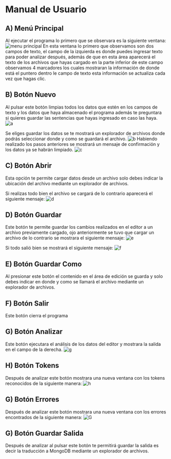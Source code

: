 # Manual de Usuario

## A) Menú Principal
Al ejecutar el programa lo primero que se observara es la siguiente ventana:
![menu principal](https://drive.google.com/file/d/1WouiaevISBf8HYykd4K2Zi5l8beOTMHx/view)
En esta ventana lo primero que observamos son dos campos de texto, el campo de la izquierda es donde puedes ingresar texto para poder analizar después, además de que en esta área aparecerá el texto de los archivos que hayas cargado en la parte inferior de este campo observamos 4 marcadores los cuales mostraran la información de donde está el puntero dentro le campo de texto esta información se actualiza cada vez que hagas clic.

## B) Botón Nuevo
Al pulsar este botón limpias todos los datos que estén en los campos de texto y los datos que haya almacenado el programa además te preguntara si quieres guardar las sentencias que hayas ingresado en caso las haya.
![a](https://lh3.googleusercontent.com/pw/AJFCJaVgHbyJ-O_v-MUYLS3bEL5Jyg4tCYOPSAnS15UHKpGcb7-HrgzT50ZkxqPgddcmdEye4kAqltzCIL5fWNFL8TwYkpXHZIVyl0HlCBtEV7Fw05shRb0LiOVn_2TlfHi-2DL4Zi9YmGNIspVgl6L5NUIRzYY_bZuWdFSJNxP1gM2RE6Bso4OJ6Lpmtx_9GqRWHzXpOQnJTX9WlI9WMAVYvKFltXsu8z-ydSA5dWOq3FNWJ1JVQdZBgLiA6zcmugEnsQUhmcTfI85nfGaY8u9Khcmflr7rdsOGAb4MjYsMuiC7tXlhC1ojXFEdydMsBsUuz_WOaL31QzRSlR9r2uduWW2i7e7Xoraa7R2J4haQGoN8sllRsYHZu3lRe5Hp0jxFzGQn3T4JFtVfhVBpb3e5bGIRtDKdG50MjVL5FI2pq9NFTugf4bzpHTkkHxXoU7zYKSd-aom_MlSi404rGWs0s5QITVNH9I_ZCEh5fL1if0utREy7m4puwAnBWxoDlMwNQ1I3ZkYNLzvxt9G2QvTLACkjDiD5QCWTxwq1Z8jQDuwYLlDHlOfLZNobC7BJzTYhTwzY0WzC2jB7iuFcjkwNF_a9M3wNZ11J7YG6K2JJjCV8KLo4RYuyMEyHJAEygIImj2uFIltzY4GPBjiiqyI5OFBxMX6Dkzch-c2phLj66egIJUOP9r83xTJauIzQ2VC-OdsiTnaD1Zp41IIDMa4KrEl-DZ7NewBcPhbHxyRy-7AWHbhdV99SPUVACufYeK3zIAEbaklHWZXmEa53z01QOzoR2PKaNIjGFno7PX5me-obxEYp04xk-hYsgyX2Wfzoj_auq5QwntdLu-Xp1Bv1ipgA-O5cF9HkfV5W6boa3CWLhoxkaFB7lnpRczmI157ccj7xKrcgiltYM3XeBKy3rN5TWF10BoV4VfSD8m2uPcd9GpEXFuNlNwDid4qsZL6V1-35SDtykRVlIogX8e_O6st4dQ47FxAbOZ71pnKRze9N3zkssp0dhWGxjDIfukEKLWNBnZ7ofNF3kJLe6bdAxOKMzDDCg1MUIHtxXDA=w1771-h938-s-no?authuser=1)

Se eliges guardar los datos se te mostrará un explorador de archivos donde podrás seleccionar donde y como se guardará el archivo.
![b](https://lh3.googleusercontent.com/pw/AJFCJaWZrK4PKyV6Xyzu1Kmo-jW1wEBPDLRTcvtam9LVgpg37AZM6WnH8jx1s7MZLTbKh2MKs01cWGiMpHPYHA9WmfpkkTVavkgJNA76yLNU04qOCnEDAfrOiO7QjVe8ueePRCjH0EAhNL36ZFGJQWAkNvELlK8_G9gPA4UwPRSHvoN3RXonlcjb7L4iDuoYPMRzj1sTJffX_Hn4RevPkERh6mFrxBCpgm2vW6Pnbb7Dp5BGon8zEa0VyKlfxOeeNJE1XxwifyEp1JOyK0AVE-DZkMRFNflr55FhB4lcsZk0W1vVtgiBFU8eyVw1VHRiw5HM--S36op_Nnnws98S19jwQRKyTfVFTn1JtXV2RsYOnNPVijU0VnXqvjFOfic6FCnTiGqRE7ePYKS4KUYaSxFF1VWS9EGb3giqrDEQ-CVaI-_Pmshck1jbxP8IVEbdMCYZf1WkfbiayZLd-qaQYcOJU3YCoRVHlRzrPqs_-WREht4UZmiduMFywbPcLZXGsxqoY-xxzOREHCkthWD1mOIyEKIel7q2eeX5r0kdhCs6wVQA334X8zVfXuwbsBtMUUyYQuZ67UPT4Dyw3VCFn8jucd4Jj3ePXLafY7vSqjhXxEOvHdhyWNaoj8B4kzdobJZxKLD2XYHIWRvNtSu_IrOVtHpjcm1Z_iFLUBIRJQgStwYahOrqlI_sHM1Ri7DqKN-sEjnLG6p0Oz7O1U2DdPFOje9m_Jc-Bt1sifKRKYOABjqqwz00diky5KSEV5LnIPK1iCEWyKOsxDbpeTb_sidmUE5aUl2bGlHTW4QR7-S4pA4mRXXsb1kntCXToWevmIqiFJrVxu8rqjAqdOx9vQfvsDLTugHnY9iyCNeerNxiGttqaHLtdjshODkWcrP3f648lZ-dTtaPRBKfv4d8XXdIGOcFNhg8cji7kF-qgKPis9kZoA8VYQkIWWWy1UnegK3vZVtealxAWULWGxu05qsdWXubp1_LBKcoNg5D9obPYPej470JvMVhplPyX1_FYqe4lyETcWMg5tDMG6_yTvBILQBRZXDQQAchM0h2oZg=w943-h591-s-no?authuser=1)
Habiendo realizado los pasos anteriores se mostrará un mensaje de confirmación y los datos ya se habrán limpiado.
![c](https://lh3.googleusercontent.com/pw/AJFCJaU4jG6ld46hnlYpQaCT4Wj1Yw9Q_3Jn2IzpDKloqvsfcQjuuAc89JphTI_pWey9HOtV6yo_K4TKPtopjy7p-RvZstBiCpMjASJb4sld6yNeFNtGQVM805KoU4nwXYafG4Jo8tcYCNcQUdAfUtu8fEm62LGXSSZcrRrj8bx6Rj4nJ0Oi9MkJaa7KVAqa7XpsWC1WTgeGcaJcwufCRI5pfADOJfQd0NQAEX3YfhPX__-yvz3laD3HY6EckqD_X-kR5JY9Fwmyf7JC1ahy9rBJ9sZbaKZDoDrX9qw6zSMEJgapb7ikNDk3am24swoROAFPeQBHiF586haqR5mIe67c36hbEzL_HUf6uQFGUjBDcCTgnlU4fyxhcko_2Y3uxqbfmrL8bbtsVQyOLalVS6XlCyKhnstn-2lWEXrcHi5L2uFgNLXyf8KmmQVVWtqzJdaujOvEwoca-dp6kKnrnRyD-fAYN-uOWpnMEr9F6Vf59x-3R6vln7Xll3jTTAV83luxmsj8pP1L5Y4Js7Tsi-4Jg1nt0i-jOLUJjWpM4UT50N4KhCZMAa1Z_-N-at9e3qti8vLmlqedfD4fChaQj9qA--yG_B611gBsdK4DenyPdPwtHfJyOQflGsL3VD5g4qZpJQ-T4NIZ7M2Q6kJPKW6079Nw2N6xHam4jSEyE5K5OQL1d4i8pcvAomFNAPqzgS01qC-pqbDJgamesSleZ3ffc7LE1ewzQOFyje0D7k6IRuma-Fa5BGmZU9j8zm0eQjIaV9IQL_xZQdduCPlA7oGGyCvyg6ahDKBKJ5cXZ4xDc8W9Pum1XshO9ZKWYh8PcpLfFWFA4Dzt47FT0tzTwJgoLkky6UMV51pBNSI3wy8qwtH-WJOOT2HFl3TnMNynzbiJLUDhhzi0sKK_FbBkp8-Q-3XozloE-fZdbpqhaqCogzvENoeRI2AHET21NEoMhXbgG024_NULT-sNyCj4bzvDAKMCleAHeyAcLMp2MeXLGFmJkwig1RWhd_jLV3GAgYMbPZgkL-YbW_TMxbQnHisyVzpA4L2fSPhBx9iKJ3Y=w838-h541-s-no?authuser=1)

## C) Botón Abrir
Esta opción te permite cargar datos desde un archivo solo debes indicar la ubicación del archivo mediante un explorador de archivos.

Si realizas todo bien el archivo se cargará de lo contrario aparecerá el siguiente mensaje:
![d](https://lh3.googleusercontent.com/pw/AJFCJaVqXJxFA4Lw974MrG-Ua8I6qSltFBz6aaDLNWsTB0rcbI1PoHUjKf_vA8mWf4Ynfgur3KBaV7C__lAS1hGsxt2WlTYL6xcucTCd9lUI4tjBSwbT-waE5-pduXiYWoKJqK3ONzvdySZbfXmn2PWDB61pWKevB5FMBuGSLwwtPCmJQCddkuizqSELtjvApCY7sUPU0_uJe3Ij_a8k7uhu9F2upoTpSZ3LXQKmItTxe4jzps6z8oBevgU2kSRa7nr8FGeMIChUG0pYQmsJkViIy5iBrDRJU5SkuIaQreKpLbud3gbpX4mIZS9DVB4Q2btXaaxExhpqtAuHWP-5ptON-dGJAo7pUDujIfWWoU50MZYli-c-S3uhv6H9jN5cIoJuF0Yk0GMRN0FhEctjcyxG9aJ-oNLxjlJKIri-aa7H9Rise9IXa-Olk1d7-ja-lWoaK1F1WjUSo88-RIN8uawHdl3uWsdaK90-dapirQOnQgmzJECASnWVZAqPpO4BVL_W9khvnu54OikjL7HJhE9b-kQkOn8LDEmfB3FudAhoU7sqjVlQgpN9j56Alt63lU0vZkU6iwenFIZ0lq_lO7SULqNfZ_Qr3D6f8VCBhf3-8_GKkYdQqAasrD13Vw7_oyTu4PjfWE7jZyc6eMtkVyJ9rUQ4g2NQZ4HOE0hZlU3zXSnv5MZC1WJTOorxqGrvvOyi7Asg6YCvGEWhEc6fpiZFRSoqpGUqGUhGbpY0lX5N9CBHJMM90YyB0_u2brlN2jGblbp58Cy5UYvBh8Ai7LYP8Qr7cFyhSeK4rBRiwGH30Td3b7C5z2hvw43bhq5vjlxdUfUtDxvEOF79Bz9Vf5JtLZ3l-HC8LhwJedtLFLN9y2MD8hg-R0NQedHLsGs48m8c7_UU0ehuI3RF-L9bhFD3hYNKffiKPzZMcHlAUxn6fIpIUm1A7VwYvyblxwbtqCGo9ZKL4yd21yMmMDYMGG1dneuV9lu-zDLQWCJ6Tg-lRBJGWeBazUqcLmNkZOruzM2KH7ollN-mH-zs_I5oLOb_5sZp-rplSJw9_CbiGnA=w302-h217-s-no?authuser=1)

## D) Botón Guardar
Este botón te permite guardar los cambios realizados en el editor a un archivo previamente cargado, ojo anteriormente se tuvo que cargar un archivo de lo contrario se mostrara el siguiente mensaje: 
![e](https://lh3.googleusercontent.com/pw/AJFCJaXHLgLARIjl6HtFs3DKp0qqyiyChZEz-Y60lii8Lt84YP06TIQFNucIoHAWHyJiPLcEgD4rfiRHfmZ4eStDiP3tYj_yWic676AAqmHSd4vdCU-PG98R5oFr2BBImB9-PRsUXpICz6T26zG4v5Z7VEM5YUqlB--6rQlv371ohzefWIYO-csVGaFrsew17_n47a0GmlU6Eex-uYKL4ins3mi8TlvFW61PJLo7XRzkdQ4HHGjNnfh1XKTwlfd8ocKl8Zc-sqLWy4mOvxcQ1JjUx7L5tT7RxaNyWxfBSJmaw7-dButndBoHm5XxWTo9cbzTkNDdG3rESpHHGj5WkvcuQ5bjVAEGGZdq6O4YnhuVWcwBC0i0tVXk4OsqfTosNI0LSqI4YxtUanfi-5jXkzRdwztMSSEaSUMhLknZQBMNOnuqr5tqxt2QySPESnSS7OxnmEund24ER64JdQr9-2MOJdYsPRNusveGMwBm1Y56oVnTL1CTy68VXwjMhCg1L7GHTSQBI5giD6zQ8vLS3kfsJEeOwsvaU1r9KqCgUCE5sx8blbOd5QJtWGkjtRr2SXUe3RzbQMHuP9NsY35CJm-mlSn6iGpFcl8xRbDQE1Yg757Pn4m_sXSACxnwlRLUOh7LFW-sY9BbbOZjgnh-2XnpaF6CiKoc9pKNY24Pa_YPhy7lLdth_S7OI-HnV5sqvZe9YR9CcFJvnhWp7MzoPTzuXI3EHJ0vyVsvg0oO0Xw46mez8s6Yl_cvvdO9xim4ig1KqV26b4vvDlmJRYOqRr3YhX1N57DnB0EQZgJKmZccXAJvseugRml0-Er562Dw5gVjNTuuAk-iAeEQxjCIWNRvywxtWYnAhcRAQ_hW6mYYIFkO66z_C2nDEsLyfvZqlqHGlmv6con64CTudODE9MAC3-f83QKWVNfTbjT2s_vFS8jeeQAjqpMybu5WPSvxXlcwz_C66_jbBupldslKL2p_1-rU7XNgWkh4ags4S4q7DnXbCdFQIVPfFypwB99MIuD-U7Dn-4UY9GA95aJhYiDIuuEjKVj8PxYGlmz8r4s=w355-h212-s-no?authuser=1)

Si todo salió bien se mostrará el siguiente mensaje:
![f](https://lh3.googleusercontent.com/pw/AJFCJaVMiSYicmmOm8euOTGKGJbZMWbK8ZfX0ACuNCZOjDO3YCVNxUdsXIJ0LubRa6ysd1AOyCQlBkA3zyFz1sItJbDqmyDnPcuv7AwLimG1Pq35nGs_4lKXRAs8N-kBkeZ6rgFQwaO5oi143tFKEbNjCrCaENDoeW1ZKulu9fXr4u8RlK3XqpvBcyFjFTBw5NhDoalCZRuqtdb9KCIWbN5Duvom6vHIysXGwA-sNc1RivZ9HIbXUNLnvQxjej-4ADJZ2OpbTedCxr8578zjzHRv9jUUZiiDObUgj6tRg-mTsdh5kyF6U2EUdF93MiaGSSwT_ocXYW_4bt9SAw6WEazDXjRfLvqT7qj-SOf3Wz8T0Jb7gTlV1T4iMrj810zgvkqEDoy-u7dIqmltc87oNbEVTAQiZJBGyp_mmDOvGScwMekLy1RXZF_p0sgrVvv1zXdb8GmSqIfTIPmVt2Dc16OzCJ-nwlEuXvdFhgsfKsCHZJVIdY2YYn_pVq1FW36OBPel4YGwwSTPdb3xzOdyLO0hnDeYdEjUdqD188KZoXsSoNyO7k4hln7Ggks30J3xCt7zOOjVtjRUfngdIh-27ddcRt09Xsamker_ElCQ2AP-IZ-Lpmk8zb4OTJ3mJTjMZMbSP_ch-XMVbM7D74TzTVZX0_DC-vY_7X8KRLLbzBb-Xbjfmpblon0ZWT5rXpob4WyV7YwFl3KsOGw4ahtOLUmuG-h1njEoSSoIDVzgG_VQOcymfwEA2wl8zrSy2DhAU7gfT3YQz_YH_HNy5MYxQ1omya_WPlW0pdpifTAAeqJXJPaHOSLLxWVsqfyvcWKoEfH5q-N7NEdPkxtIUMoIwooOXJPfaHhFbzmuX8No_wt3U2_bLEcB8P_OuJrbgc0zBPEbcGKG-ceFeN9VXyOsxRWi3F3HdsVgEvpIyOUTRBX_801Pat2f7sgPa1z56YbxX1lGNo-NWsNmKO2zjx6TS378VHn9-30DiXdimFfOhdOqhX5T14Nba7SX3PPZEF-tv6TI40ueCc5V3JoC6XNXdN6Hg8ZFelNooqkoCjLxFIY=w323-h201-s-no?authuser=1)

## E) Botón Guardar Como
Al presionar este botón el contenido en el área de edición se guarda y solo debes indicar en donde y como se llamará el archivo mediante un explorador de archivos.

## F) Botón Salir
Este botón cierra el programa

## G) Botón Analizar
Este botón ejecutara el análisis de los datos del editor y mostrara la salida en el campo de la derecha.
![g](https://lh3.googleusercontent.com/pw/AJFCJaXFuswDihwPXCGvLS6pg4du_aqwO4Ml4D18aT-lQ6qNKs2x3pCorj46uRunTzVjlX0S5gh2w4nLpDfXp87GAzLI_k43VoMve2PuKJG7zVD6jlyEouWOm34_Zk0WeT1lzARk_twJezC71Zci-3wwzVsPehqMLC4bMIcS0FeE-cE-l9orvbPDRB-3if2Di0_qu47516yVY_77W4D5GQ-rNNTyqACRbrx8VaOuHq7JfW_c5pRIA_T5bQrnRMLjdnF_BbzSV5V4OXBj7EeSva2ZUXbt4YomZlNBJqQMGPz-_x3rmWSxskCGvqzPAoIkW5Q_aSGAyst8fG2_zeNmYRYDb5lT9I-tcA4fPyfaq-DbAPtlM6idlZwGbwoRU4i1WlTfayxNaQ6xDFGREw671trBzzxRMWVBqnm6UIrtp9szMv9VJ1Z7NaZq2gIVIUYj2QzXhAPL2yytCKISU5URSP-PHtGgEj68hb7sbJavqhTOdG3UfLpAWqKaKbdcN3md1iQGrr6O7pvWdnD8QiZhGsfLHYr2j0bwgB4udTJI4T58k1hIQr9Y2-Pd2S9sFyayAbsFCxuvV4BJozL4jbmpAuCZeKLnOvCGd1XmpOFKGPyCivB0JjHQiIeclnRCa6IE3SN6CZX-6VwJZPuapRkNZwTYaiuU-jOQ_PmM05MIY3i7sYrpTLMeKwZAvmdtNe3CMP4GAX4KLNxoAaS0WDS4VpF7_rwsgBs8LsjZyGqnjOkE3a-ws3VQx8aSv6XLm3DnEsFeXqGT9sMLgQ-O5k6HkbivFpZyM_wQPzqdpUO_5TzwdLwBUqA1V6PAXCTv5FuU6pH4nnLq-Ci5ej66IqNSWDM9Sm14hCd1Yq1Wc_0u2wxBtHOPXvVfDagTHgMjbRh9M8FbSTKuY1aRovO37Q2FkcVb1QNEWBAgmh7IggP4te-HYsrW1FoakZ7CBc2KIrl_DaqZeszXT_2guMx4Cf6Dqepl534XFiySi8m7hR5YlOQ5-I9n8-arURPfl7xvlovkK0eRZx99sdK9skOnoibDKoumVOnyOkgoezp4yKGC_Fw=w467-h249-no?authuser=1)

## H) Botón Tokens
Después de analizar este botón mostrara una nueva ventana con los tokens reconocidos de la siguiente manera:
![h](https://lh3.googleusercontent.com/pw/AJFCJaVIdQ3qtJ6AAEIFWtc6skXebhcUGtdnFK1BQ1Cy2HL_32PzpYUD_JokKAe_5rzWUmc-9Dj7hcksoKYmPGVjpaJFABc_gKqZHnTc_6uDOX5uwYTr6oPiUR7rmmfLe_RanOfx2LgyfMUsxvovxlIBjbsp-GgSs1yzH2nz54RxAWl0-XXRIRizRBPUm76nEGw0JeqkyfoobEBkE8dnH4shsWuLe4OgNqJ5BEJK1_TfzkDdmMa5rSs1VjeYynYCi5kTpV2ekE4nicB4EMmjM-_RzxAuoTvtmzFdUtu525bXTT2ox6Rm00FsgUq9E80xCruaMeCY18Fy1j2c6Oy4xUQAeYGTe06SvQZLssPsvEBkjyZjBjgkawFNq4-pXUyAJ1mqoklXzav18vy9a6IcAG-sUp2b9wGe1fcSARW0bwNyruUxyAgAXEA2-COs0fVyHGGQLh9_h1-7Jufi0DbN0h_GeE1HU5iWAl0Fz3f-bYCKzN9i7nP2xrs3LpPkxDJWi6STu_y4n41OR8Qd3lhbNExRCyYAWFxaF6kYJqXFHpgQOba1sa5QUu5r7-DqUNcyKpo4c4NmTImg9zw2opU5rXbNx2Y4gzZkEwGe1B0SwdGf_99TQuwbfqXjE6DcqSB-yGERmoFVu3W9EoNPMG1AHI6GKCoOKSVTR1feTnn-QpCBSvVmIYlpvSZ8I0Cy2tieqCThWeOaqC66tqXTdaHCwZk73znewxEDZXRV3JV9UisqMSOYvPckcEHB7_5ebTJUiLdfH1BSdsEOVIOEfRzjYKzpBrtv-BZ8QzOx5_OHeonE8xqvorxLOT1DqLylonu9LNSLzOGfaWHJ7qJvW8KqIVLylwTufnF1W5sGQBk8ErS8NPgrMnAO_wydnsUkVEhtRKeta_UsHWIiN568z9UO-JX7Pp4F04bDhFOlEKJPPbuqZ7tTKfAv37jbyKjOmCCIygpENvSZYDyOwv50fJRjUYFG6bXrtJ9n9hKQ687Hp1i0w3ndO983Os0UDYNXaEWypW-LzassygJpoSPLD9iOEWG5WOsMIHx1_jYLiR7N3t8=w248-h197-no?authuser=1)

## G) Botón Errores
Después de analizar este botón mostrara una nueva ventana con los errores encontrados de la siguiente manera:
![G](https://lh3.googleusercontent.com/pw/AJFCJaXxVPE2u_Vzb1XhUCCsI8bQctMzYiAlqYf_ktcLlfLHVDtzh-8pLnpFwMK6qLZILFYM2Ap2VtcpYjEtwjV5jGE51pH8jGwI1UWiOgXg9IEJ2D2Nj9NV3t9gEqasBjbB1fuqWWn_fDvsGDTM1TkXjsUW-WXcdlrDG3_CPQnBNSLMOrja3jDW6wOVOO_JkWQcS_khrGspMlh_4SbFgKc-jl-3sryvfSLtHu8QXJtckCYxYWiKXj1ShV7bk_qROq2PuKXomhvDhA3NK7dOjHBABJpRDYAmH1Wn3ZaNwTsRvAMfIBhTNwQuofE2zvZawVq4qJwlAhXmsW1wf_ogEpIZI_8jfMamU9iGvtpLPecRwLDKvMZ2eAaPvZocOp8To7nByNnIBDYVKQ_k7CzvlIJeu7TWnf62J2URGlAtHoOPB6wRMX6Miqp4MmoiumG3iz6DBi_OKQBJc3BUlTUQH2nHEfZrnUel5bw1NBRpEeQmMTBbQaaEHmc1ecn5Q4eSoIm4DGKrVGEZISEA3kK9Ax4NwU4eDX2eStRtqX2HUlNg4ffo1MZc_Uzamr1F1AhU7D3Uww_ByNGbdvvTHq1hY-qdCcIlhfZptflZjIPjxXYlZJXoyHJaRTLylBY4xFfjfLEmSVgxUTKdLaOlcAGi52Lmqm75l2ZnciQTpAewk3kLma6q8pCDmBVW9BJ6ifN9bgN3vEn6xua8mjKoutijWuaLknJR0SIt8bk7gFSqZ-3WdSkghOEFiiGLRwW4K_cNyjV_RRM1XoM3RBKD3_yqUANSaUtyoFep_Uy_bvjtYnqQI8yJ5JCeBbTRzEywP3jujvL3Zo17uU6PDAz-X5fhpBg4uPPDIu0oMk_u16HvB3qC-F5rcwfZvZUPWXYmZiPu4vaVnA77EmDVc1-zslTtEMpiZ0JQFw-WvzN1tZzRFMX2oyU7z3dpOqWhksBeXriv1mLU8304iUmqpRCp_5EACiAJ-61rP4bCWqJJpX_pr63kS7CPqawJ_NAbJ6_aE7nhSdw4DDRtc3hgQ2vkS0q8CEqMqkgrwcn5oG_0wEg_9Cs=w1026-h661-s-no?authuser=1)


## G) Botón Guardar Salida
Después de analizar al pulsar este botón te permitirá guardar la salida es decir la traducción a MongoDB mediante un explorador de archivos.